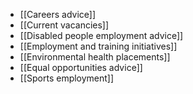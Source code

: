 - [[Careers advice]]
- [[Current vacancies]]
- [[Disabled people employment advice]]
- [[Employment and training initiatives]]
- [[Environmental health placements]]
- [[Equal opportunities advice]]
- [[Sports employment]]
